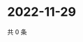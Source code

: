 # 2022-11-29

共 0 条

<!-- BEGIN WEIBO -->
<!-- 最后更新时间 Tue Nov 29 2022 06:14:19 GMT+0800 (China Standard Time) -->

<!-- END WEIBO -->
